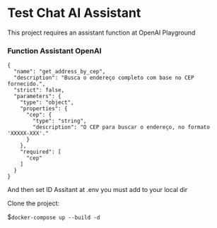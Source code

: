 # Test Chat AI Assistant
This project requires an assistant function at OpenAI Playground

### Function Assistant OpenAI
```
{
  "name": "get_address_by_cep",
  "description": "Busca o endereço completo com base no CEP fornecido.",
  "strict": false,
  "parameters": {
    "type": "object",
    "properties": {
      "cep": {
        "type": "string",
        "description": "O CEP para buscar o endereço, no formato 'XXXXX-XXX'."
      }
    },
    "required": [
      "cep"
    ]
  }
}
```
And then set ID Assitant at .env you must add to your local dir

Clone the project:

$`docker-compose up --build -d`

